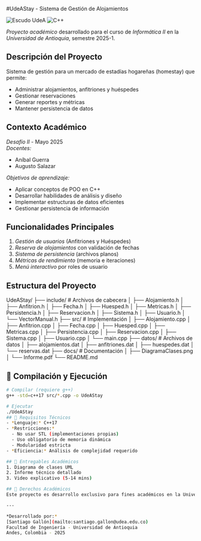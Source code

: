 #UdeAStay - Sistema de Gestión de Alojamientos

![Escudo UdeA](https://www.udea.edu.co/wps/portal/udea/web/inicio/somos-udea/empleados/gestion-organizacion/banco-recursos-multimedia/!ut/p/z1/lZBBDoIwEEXP4gk6baHAshSsFVIogmA3hpUhUXRhPL_EuEEi4uwmef9N5iOLGmT79tGd2nt37dvzsB8sO2rjxpgISMErBBhTFjIsCU0kRfUL8ANBMHcGQKsIOKOVKFUKABTZ__IJdoGbONdlJvJoS5bl4ctwWJafAey8vkZ2fEJmew_Mzo-VyyOsfe8TgA1eg8kYYVyEPibwBuY6HBsyRWMwgXZzKhVxPDoxTFv89cftUlVVA53q1OoJYvqUNA!!/?1dmy&urile=wcm%3Apath%3A/PortalUdeA/asPortalUdeA/asHomeUdeA/asSomosUdeA/empleados/Gesti%21c3%21b3n+y+organizaci%21c3%21b3n/Banco+de+recursos+multimedia/Contenido/asMenuLateral/logosimbolo-udea)
![C++](https://img.shields.io/badge/c++-%2300599C.svg?style=for-the-badge&logo=c%2B%2B&logoColor=white)

*Proyecto académico* desarrollado para el curso de *Informática II* en la *Universidad de Antioquia*, semestre 2025-1.

##  Descripción del Proyecto
Sistema de gestión para un mercado de estadías hogareñas (homestay) que permite:
- Administrar alojamientos, anfitriones y huéspedes
- Gestionar reservaciones
- Generar reportes y métricas
- Mantener persistencia de datos

## Contexto Académico
*Desafío II* - Mayo 2025  
*Docentes:*  
- Aníbal Guerra  
- Augusto Salazar  

*Objetivos de aprendizaje:*
- Aplicar conceptos de POO en C++
- Desarrollar habilidades de análisis y diseño
- Implementar estructuras de datos eficientes
- Gestionar persistencia de información

##  Funcionalidades Principales
1. *Gestión de usuarios* (Anfitriones y Huéspedes)
2. *Reserva de alojamientos* con validación de fechas
3. *Sistema de persistencia* (archivos planos)
4. *Métricas de rendimiento* (memoria e iteraciones)
5. *Menú interactivo* por roles de usuario

##   Estructura del Proyecto
UdeAStay/
├── include/        # Archivos de cabecera
│   ├── Alojamiento.h
│   ├── Anfitrion.h
│   ├── Fecha.h
│   ├── Huesped.h
│   ├── Metricas.h
│   ├── Persistencia.h
│   ├── Reservacion.h
│   ├── Sistema.h
│   ├── Usuario.h
│   └── VectorManual.h
├── src/           # Implementación
│   ├── Alojamiento.cpp
│   ├── Anfitrion.cpp
│   ├── Fecha.cpp
│   ├── Huesped.cpp
│   ├── Metricas.cpp
│   ├── Persistencia.cpp
│   ├── Reservacion.cpp
│   ├── Sistema.cpp
│   ├── Usuario.cpp
│   └── main.cpp
├── datos/         # Archivos de datos
│   ├── alojamientos.dat
│   ├── anfitriones.dat
│   ├── huespedes.dat
│   └── reservas.dat
├── docs/          # Documentación
│   ├── DiagramaClases.png
│   └── Informe.pdf
└── README.md    

## 🚀 Compilación y Ejecución
```bash
# Compilar (requiere g++)
g++ -std=c++17 src/*.cpp -o UdeAStay

# Ejecutar
./UdeAStay
## 📝 Requisitos Técnicos
- *Lenguaje:* C++17
- *Restricciones:*
  - No usar STL (implementaciones propias)
  - Uso obligatorio de memoria dinámica
  - Modularidad estricta
- *Eficiencia:* Análisis de complejidad requerido

## 📅 Entregables Académicos
1. Diagrama de clases UML
2. Informe técnico detallado
3. Video explicativo (5-14 mins)

## 📜 Derechos Académicos
Este proyecto es desarrollo exclusivo para fines académicos en la Universidad de Antioquia. Queda prohibido cualquier uso comercial sin autorización expresa.

---

*Desarrollado por:*  
[Santiago Gallón](mailto:santiago.gallon@udea.edu.co)  
Facultad de Ingeniería - Universidad de Antioquia  
Andes, Colombia - 2025
```

